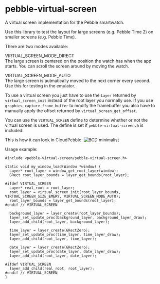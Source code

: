 # pebble-virtual-screen
A virtual screen implementation for the Pebble smartwatch.

Use this library to test the layout for large screens (e.g. Pebble Time 2) on smaller screens (e.g. Pebble Time).

There are two modes available:

VIRTUAL_SCREEN_MODE_DIRECT<br>
The large screen is centered on the position the watch has when the app starts. You can scroll the screen around by moving the watch.

VIRTUAL_SCREEN_MODE_AUTO<br>
The large screen is autmatically moved to the next corner every second. Use this for testing in the emulator.

To use a virtual screen you just have to use the `Layer` returned by `virtual_screen_init` instead of the root layer you normally use.
If you use `graphics_capture_frame_buffer` to modify the framebuffer you also have to manually apply the offset returned by `virtual_screen_get_offset`.

You can use the `VIRTUAL_SCREEN` define to determine whether or not the virtual screen is used. The define is set if `pebble-virtual-screen.h` is included.

This is how it can look in CloudPebble: ![BCD minimalist](http://i.imgur.com/T1zf06b.gif)

Usage example:

    #include <pebble-virtual-screen/pebble-virtual-screen.h>

    static void my_window_load(Window *window) {
      Layer* root_layer = window_get_root_layer(window);
      GRect root_layer_bounds = layer_get_bounds(root_layer);

    #ifdef VIRTUAL_SCREEN
      Layer* real_root = root_layer;
      root_layer = virtual_screen_init(root_layer_bounds, VIRTUAL_SCREEN_SIZE_EMERY, VIRTUAL_SCREEN_MODE_AUTO);
      root_layer_bounds = layer_get_bounds(root_layer);
    #endif // VIRTUAL_SCREEN

      background_layer = layer_create(root_layer_bounds);
      layer_set_update_proc(background_layer, background_layer_draw);
      layer_add_child(root_layer, background_layer);
      
      time_layer = layer_create(GRectZero);
      layer_set_update_proc(time_layer, time_layer_draw);
      layer_add_child(root_layer, time_layer);

      date_layer = layer_create(GRectZero);
      layer_set_update_proc(date_layer, date_layer_draw);
      layer_add_child(root_layer, date_layer);

    #ifdef VIRTUAL_SCREEN
      layer_add_child(real_root, root_layer);
    #endif // VIRTUAL_SCREEN
    }
